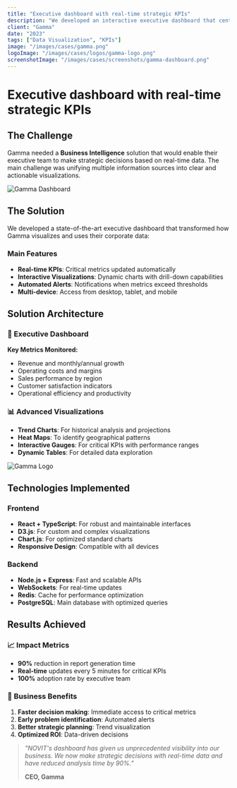 ```yaml
---
title: "Executive dashboard with real-time strategic KPIs"
description: "We developed an interactive executive dashboard that centralizes the most important business KPIs with real-time visualizations for strategic decision-making."
client: "Gamma"
date: "2023"
tags: ["Data Visualization", "KPIs"]
image: "/images/cases/gamma.png"
logoImage: "/images/cases/logos/gamma-logo.png"
screenshotImage: "/images/cases/screenshots/gamma-dashboard.png"
---
```


# Executive dashboard with real-time strategic KPIs

## The Challenge

Gamma needed a **Business Intelligence** solution that would enable their executive team to make strategic decisions based on real-time data. The main challenge was unifying multiple information sources into clear and actionable visualizations.

![Gamma Dashboard](/images/cases/screenshots/gamma-dashboard.png)

## The Solution

We developed a state-of-the-art executive dashboard that transformed how Gamma visualizes and uses their corporate data:

### Main Features

- **Real-time KPIs**: Critical metrics updated automatically
- **Interactive Visualizations**: Dynamic charts with drill-down capabilities
- **Automated Alerts**: Notifications when metrics exceed thresholds
- **Multi-device**: Access from desktop, tablet, and mobile

## Solution Architecture

### 🎯 Executive Dashboard

**Key Metrics Monitored:**
- Revenue and monthly/annual growth
- Operating costs and margins
- Sales performance by region
- Customer satisfaction indicators
- Operational efficiency and productivity

### 📊 Advanced Visualizations

- **Trend Charts**: For historical analysis and projections
- **Heat Maps**: To identify geographical patterns
- **Interactive Gauges**: For critical KPIs with performance ranges
- **Dynamic Tables**: For detailed data exploration

![Gamma Logo](/images/cases/logos/gamma-logo.png)

## Technologies Implemented

### Frontend
- **React + TypeScript**: For robust and maintainable interfaces
- **D3.js**: For custom and complex visualizations
- **Chart.js**: For optimized standard charts
- **Responsive Design**: Compatible with all devices

### Backend
- **Node.js + Express**: Fast and scalable APIs
- **WebSockets**: For real-time updates
- **Redis**: Cache for performance optimization
- **PostgreSQL**: Main database with optimized queries

## Results Achieved

### 📈 Impact Metrics

- **90%** reduction in report generation time
- **Real-time** updates every 5 minutes for critical KPIs
- **100%** adoption rate by executive team

### 🎯 Business Benefits

1. **Faster decision making**: Immediate access to critical metrics
2. **Early problem identification**: Automated alerts
3. **Better strategic planning**: Trend visualization
4. **Optimized ROI**: Data-driven decisions

> *"NOVIT's dashboard has given us unprecedented visibility into our business. We now make strategic decisions with real-time data and have reduced analysis time by 90%."*
> 
> **CEO, Gamma**